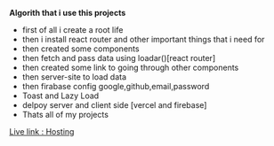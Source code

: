**Algorith that i use this projects**
* first of all i create a root life  
* then i install react router and other important things that i need for 
* then created some components 
* then fetch and pass data using loadar()[react router]
* then created some link to going through other components
* then server-site to load data 
* then firabase config google,github,email,password
* Toast and Lazy Load
* delpoy server and client side [vercel and firebase]
* Thats all of my projects

[Live link : Hosting ](https://assignment-10-12186.web.app/)